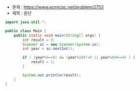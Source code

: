 - 문제 : https://www.acmicpc.net/problem/2753
- 제목 : 윤년

```java
import java.util.*;

public class Main {
    public static void main(String[] args) {
        int result = 0;
        Scanner sc = new Scanner(System.in);
        int year = sc.nextInt();

        if ( (year%4==0) && (year%100!=0 || year%400==0) ) {
            result = 1;
        }

        System.out.println(result);
    }
}
```